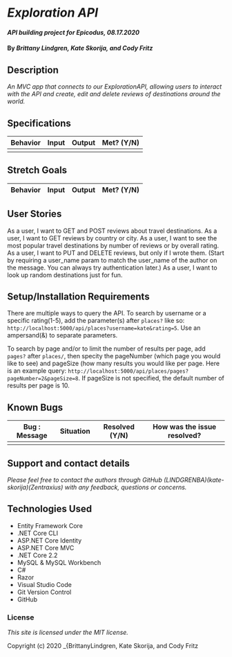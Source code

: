 # _Exploration API_

#### _API building project for Epicodus, 08.17.2020_

#### By _**Brittany Lindgren, Kate Skorija, and Cody Fritz**_

## Description

_An MVC app that connects to our ExplorationAPI, allowing users to interact with the API and create, edit and delete reviews of destinations around the world._

## Specifications

| Behavior | Input | Output | Met? (Y/N) |
| -------- | :---: | -----: | ---------: |
|          |       |        |            |

## Stretch Goals

| Behavior | Input | Output | Met? (Y/N) |
| -------- | :---: | -----: | ---------: |


## User Stories

As a user, I want to GET and POST reviews about travel destinations.
As a user, I want to GET reviews by country or city.
As a user, I want to see the most popular travel destinations by number of reviews or by overall rating.
As a user, I want to PUT and DELETE reviews, but only if I wrote them. (Start by requiring a user_name param to match the user_name of the author on the message. You can always try authentication later.)
As a user, I want to look up random destinations just for fun.

## Setup/Installation Requirements

There are multiple ways to query the API. To search by username or a specific rating(1-5), add the parameter(s) after `places?` like so: `http://localhost:5000/api/places?username=kate&rating=5`. Use an ampersand(&) to separate parameters.



To search by page and/or to limit the number of results per page, add `pages?` after `places/`, then specity the pageNumber (which page you would like to see) and pageSize (how many results you would like per page. Here is an example query:  `http://localhost:5000/api/places/pages?pageNumber=2&pageSize=8`. If pageSize is not specified, the default number of results per page is 10.

## Known Bugs

| Bug : Message | Situation | Resolved (Y/N) | How was the issue resolved? |
| ------------- | --------- | -------------- | --------------------------- |
|               |           |                |                             |

## Support and contact details

_Please feel free to contact the authors through GitHub (LINDGRENBA)(kate-skorija)(Zentraxius) with any feedback, questions or concerns._

## Technologies Used

- Entity Framework Core
- .NET Core CLI
- ASP.NET Core Identity
- ASP.NET Core MVC
- .NET Core 2.2
- MySQL & MySQL Workbench
- C#
- Razor
- Visual Studio Code
- Git Version Control
- GitHub

### License

_This site is licensed under the MIT license._

Copyright (c) 2020 \_{BrittanyLindgren, Kate Skorija, and Cody Fritz
